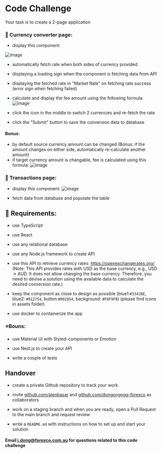 # Code Challenge

Your task is to create a 2-page application

### 📄 Currency converter page:

- display this component:

![image](https://github.com/forexco/code-challenge-3/assets/109489175/0d2de567-0263-4934-a5a3-4fc9a4d6871e)

- automatically fetch rate when both sides of currency provided

- displaying a loading sign when the component is fetching data from API

- displaying the fetched rate in "Market Rate" on fetching rate success (error sign when fetching failed)

- calculate and display the fee amount using the following formula:
![image](https://github.com/forexco/code-challenge-3/assets/109489175/113d6cbc-6bbf-46e8-80a4-4d8d00fade9d)

- click the icon in the middle to switch 2 currencies and re-fetch the rate

- click the "Submit" button to save the conversion data to database

#### Bonus:
- by default source currency amount can be changed (Bonus: if the amount changes on either side, automatically re-calculate another amount)
- if target currency amount is changable, fee is calculated using this formula:
![image](https://github.com/forexco/code-challenge-3/assets/109489175/2197bac9-e1e5-480d-b957-87e87b2a9469)

### 📄 Transactions page:

- display this component:
![image](https://github.com/forexco/code-challenge-3/assets/109489175/51cbe4dc-e949-4fcc-b180-fc8ffa0c9d64)

- fetch data from database and populate the table


## 🎯 Requirements:

- use TypeScript

- use React

- use any relational database

- use any Node.js framework to create API

- use this API to retrieve currency rates: https://openexchangerates.org/ (Note: This API provides rates with USD as the base currency, e.g., USD -> AUD. It does not allow changing the base currency. Therefore, you need to devise a solution using the available data to calculate the desired conversion rate.)

- keep the component as close to design as possible (blue1:`#33428E`, blue2: `#012754`, button:`#002854`, background: `#F8F9FB`) (please find icons in assets folder)

- use docker to containerize the app

### ⭐Bouns:

- use Material UI with Styled-components or Emotion

- use Nest.js to create your API

- write a couple of tests

## Handover

- create a private Github repository to track your work

- invite [github.com/alenbasar](https://github.com/alenbasar) and [github.com/dongongngg-forexco](https://github.com/dongongngg-forexco) as collaborators

- work on a staging branch and when you are ready, open a Pull Request to the main branch and request review

- write a `README.md` with instructions on how to set up and start your solution

#### Email [j.dong@forexco.com.au](mailto:j.dong@forexco.com.au) for questions related to this code challenge
